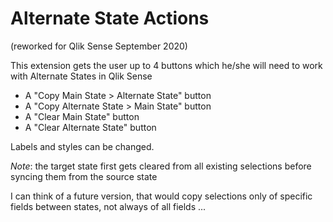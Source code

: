 # Alternate State Actions

(reworked for Qlik Sense September 2020)

This extension gets the user up to 4 buttons which he/she will need to work with Alternate States in Qlik Sense

 * A "Copy Main State > Alternate State" button
 * A "Copy Alternate State > Main State" button
 * A "Clear Main State" button
 * A "Clear Alternate State" button
 
Labels and styles can be changed. 

*Note*: the target state first gets cleared from all existing selections before syncing them from the source state

I can think of a future version, that would copy selections only of specific fields between states, not always of all fields ...
